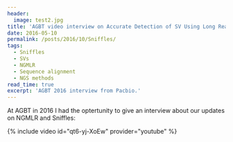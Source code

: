 ```yaml
---
header:
  image: test2.jpg
title: 'AGBT video interview on Accurate Detection of SV Using Long Reads'
date: 2016-05-10
permalink: /posts/2016/10/Sniffles/
tags:
  - Sniffles
  - SVs
  - NGMLR
  - Sequence alignment
  - NGS methods
read_time: true
excerpt: 'AGBT 2016 interview from Pacbio.'
---
```



At AGBT in 2016 I had the optertunity to give an interview about our updates on NGMLR and Sniffles:

{% include video id="qt6-yj-XoEw" provider="youtube" %}

